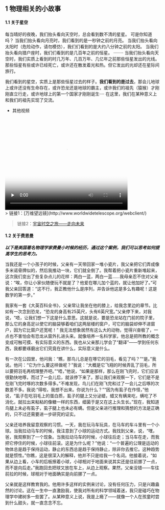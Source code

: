 ## 1 物理相关的小故事

#### 1.1 关于星空

每当晴好的夜晚，我们抬头看向天空时，总会看到数不清的星星。
可是你知道吗？
当我们抬头看向月亮时，我们看到的是一秒钟之前的月亮。
当我们抬头看向太阳时（危险动作，请勿模仿），我们们看到的是大约八分钟之前的太阳。
当我们抬头看向猎户座时，我们们看到的是几百年之前的恒星。
········
当我们抬头看向天空时，我们实质上看到的时几万年、几百万年、几亿年之前那些恒星发出的光线。那些恒星有些或许已经死亡，或许还在散发着光和热。但它发出的光却还在星际间旅行。

我们看到的星空，实质上是那些恒星过去的样子。**我们看到的是过去**，那会儿地球上或许还没有生命存在，或许恐龙还是地球的霸主，或许我们的祖先（猿猴）才刚刚直立行走，或许地球上的第一个国家才刚刚诞生····
在这里，我们在某种意义上和我们的祖先实现了交流。


- 其他视频
<div markdown="0">
<video id="video" controls="" width="400" height="300" preload="none" poster="https://timgsa.baidu.com/timg?image&quality=80&size=b9999_10000&sec=1563972153435&di=5da686b45b71c50082cc7565b7684323&imgtype=0&src=http%3A%2F%2Fimg3.doubanio.com%2Fview%2Fphoto%2Fl%2Fpublic%2Fp2524074582.jpg">
<source id="mp4" src="https://aerozf.oss-cn-beijing.aliyuncs.com/videos/14583214-1-16.mp4">
</video>
</div>
> 链接1：[万维望远镜](http://www.worldwidetelescope.org/webclient/)

> 链接2：[宇宙时空之旅——走向未来](http://open.163.com/movie/safe/2014/3/D/7/MA069D2OR_MA06GVUD7.html)

#### 1.2 关于费恩曼


***以下是美国著名物理学家费曼小时候的经历，通过这个案例，我们可以思考如何提高学生的思考力。***

当我还是一个小孩子的时候，父亲有一天带回家一堆小瓷片，我父亲把它们弄成像多米诺骨牌似的，然后我推动一块，它们就全倒了。我帮着把小瓷片重新堆起来，这次我们变出了些复杂点儿的花样：两白一蓝，两白一蓝……我母亲忍不住对父亲说：“唉，你让小家伙随便玩不就是了？他爱在哪儿加个蓝的，就让他加好了。”可我父亲回答道：“这不行，我正教他什么是序列，并告诉他这是多么有趣呢！这是数学的第一步。”

我家有一套《大英百科全书》，父亲常让我坐在他的膝上，给我念里边的章节。比如有一次念到恐龙，“恐龙的身高有25英尺，头有6英尺宽。”父亲停下来，对我说，“唔，让我们想一下这是什么意思。这就是说，要是恐龙站在门前的院子里，那么它的身高足以使它的脑袋够着咱们这两层楼的窗户，可它的脑袋却伸不进窗户，因为它比窗户还宽呢！” 我无法想象居然有这么大的动物，觉得兴奋极了，一点也不害怕会有恐龙从窗外扎进头来。就像培养一名科学家，他总是把所教的概念变成可触可摸、有实际意义的东西。我也从父亲那儿学会了“翻译”——学到任何东西，我都要琢磨出它们究竟在讲什么，实际意义是什么。

有一次在公园里，他问我：“瞧，那鸟儿总是在啄它的羽毛，看见了吗？”“是。”我说。他问：“它为什么要这样做呢？”我说：“大概是它飞翔的时候弄乱了羽毛，所以要把羽毛再梳理整齐吧。”“唔，”他说，“如果是那样，那么在刚飞完时，它们应该很勤快地啄，而过了一会儿后，就该停下来了。那让我们来观察一下，它们是不是在刚飞完时啄的次数多得多。”不难发现，鸟儿们在刚飞完和过了一会儿之后啄的次数差不多。我说:“得啦，我想不出来。你说为什么？”“因为有虱子在作怪，”他说，“虱子在吃羽毛上的蛋白质，虱子的腿上又分泌蜡，蜡又有螨来吃，螨吃了不消化，就拉出来粘粘的像糖一样的东西，细菌于是又在这上头生长。”现在，我知道鸟腿上未必有虱子，虱子腿上也未必有螨。但是父亲进行推理和猜想的方法是正确的，只不过还需要进一步研究的证实。

父亲还培养我留意观察的习惯。一天，我在玩马车玩具，在马车的车斗里有一个小球。当我拉动马车的时候，我注意到了小球的运动方式。我找到父亲，说，“嘿，爸，我观察到了一个现象。当我拉动马车的时候，小球往后走；当马车在走，而我把它停住的时候，小球往前滚。这是为什么呢？”他说：“一个普遍的公理是运动的物体总是趋于保持运动，静止的东西总是趋于保持静止，除非你去推它。这种趋势就是惯性。”你瞧，这是很深入的解释，他并不只是给我一个名词。他接着说，“如果从边上看，小车的后板擦着小球，小球相对于地面来说其实还是往前挪了一点，而不是向后走。”我跑回去把球又放在车上，从边上观察。果然，父亲没错——车往前拉的时候，球相对于地面确实是向前挪了一点。

父亲就是这样教育我的。他用许多这样的实例来讨论，没有任何压力，只是兴趣盎然的讨论。这在一生中一直激励我，使我对所有的科学领域着迷，我只是碰巧在物理学中建树多一些罢了。从某种意义上说，我是上瘾了——就像一个人在孩童时尝到什么甜头，就一直念念不忘。












